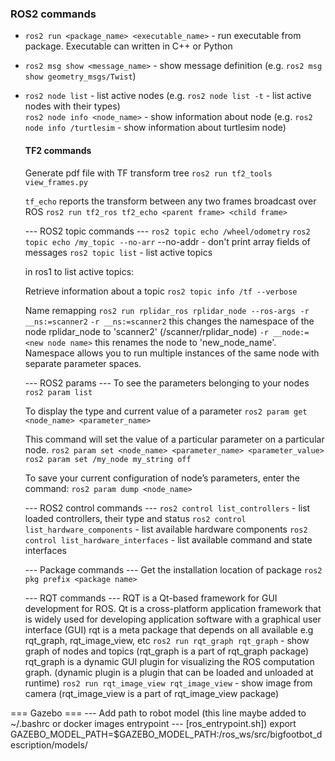### ROS2 commands
- `ros2 run <package_name> <executable_name>` - run executable from package. Executable can written in C++ or Python
- `ros2 msg show <message_name>` - show message definition (e.g. `ros2 msg show geometry_msgs/Twist`)
- `ros2 node list` - list active nodes (e.g. `ros2 node list -t` - list active nodes with their types)  
  `ros2 node info <node_name>` - show information about node (e.g. `ros2 node info /turtlesim` - show information about turtlesim node)

  #### TF2 commands ####
  Generate pdf file with TF transform tree
  `ros2 run tf2_tools view_frames.py`

  `tf_echo` reports the transform between any two frames broadcast over ROS
  `ros2 run tf2_ros tf2_echo <parent frame> <child frame>`

  --- ROS2 topic commands ---
  `ros2 topic echo /wheel/odometry`
  `ros2 topic echo /my_topic --no-arr` --no-addr - don't print array fields of messages
  `ros2 topic list` - list active topics

  in ros1 to list active topics: 

  Retrieve information about a topic
  `ros2 topic info /tf --verbose`

  Name remapping
  `ros2 run rplidar_ros rplidar_node --ros-args -r __ns:=scanner2`
  `-r __ns:=scanner2` this changes the namespace of the node rplidar_node to 'scanner2' (/scanner/rplidar_node) 
  `-r __node:=<new node name>` this renames the node to 'new_node_name'.
  Namespace allows you to run multiple instances of the same node with separate parameter spaces.

  --- ROS2 params ---
  To see the parameters belonging to your nodes
  `ros2 param list`

  To display the type and current value of a parameter
  `ros2 param get <node_name> <parameter_name>`

  This command will set the value of a particular parameter on a particular node. 
  `ros2 param set <node_name> <parameter_name> <parameter_value>`
  `ros2 param set /my_node my_string off`

  To save your current configuration of node’s parameters, enter the command:
  `ros2 param dump <node_name>`

  --- ROS2 control commands ---
  `ros2 control list_controllers` - list loaded controllers, their type and status
  `ros2 control list_hardware_components` - list available hardware components
  `ros2 control list_hardware_interfaces` - list available command and state interfaces

  --- Package commands ---
  Get the installation location of package
  `ros2 pkg prefix <package name>`

  --- RQT commands ---
  RQT is a Qt-based framework for GUI development for ROS. 
  Qt is a cross-platform application framework that is widely used for developing application software with a 
  graphical user interface (GUI)
  rqt is a meta package that depends on all available e.g rqt_graph, rqt_image_view, etc
  `ros2 run rqt_graph rqt_graph` - show graph of nodes and topics (rqt_graph is a part of rqt_graph package)
                                   rqt_graph is a dynamic GUI plugin for visualizing the ROS computation graph.
                                   (dynamic plugin is a plugin that can be loaded and unloaded at runtime)
  `ros2 run rqt_image_view rqt_image_view` - show image from camera (rqt_image_view is a part of rqt_image_view package)


=== Gazebo ===
--- Add path to robot model (this line maybe added to ~/.bashrc or docker images entrypoint
--- [ros_entrypoint.sh])
export GAZEBO_MODEL_PATH=$GAZEBO_MODEL_PATH:/ros_ws/src/bigfootbot_description/models/